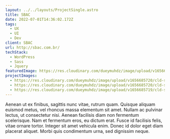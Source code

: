 ```yaml
---
layout: ../../layouts/ProjectSingle.astro
title: SBAC
date: 2022-07-01T14:36:02.172Z
tags:
  - UX
  - UI
  - Dev
client: SBAC
url: http://sbac.com.br/
techStack:
  - WordPress
  - Sass
  - Jquery
featuredImage: https://res.cloudinary.com/dueymuhdz/image/upload/v1656685721/cld-sample-5.jpg
projectImages:
  - https://res.cloudinary.com/dueymuhdz/image/upload/v1656685720/cld-sample-4.jpg
  - https://res.cloudinary.com/dueymuhdz/image/upload/v1656685720/cld-sample-3.jpg
  - https://res.cloudinary.com/dueymuhdz/image/upload/v1656685719/cld-sample-2.jpg
---
```

Aenean ut ex finibus, sagittis nunc vitae, rutrum quam. Quisque aliquam euismod metus, vel rhoncus massa elementum sit amet. Nullam ac pulvinar lectus, ut consectetur nisi. Aenean facilisis diam non fermentum scelerisque. Nam et fermentum eros, eu dictum erat. Fusce id facilisis felis, vitae ornare tortor. Integer sit amet vehicula enim. Donec id dolor eget diam placerat aliquet. Morbi quis condimentum urna, sed dignissim neque.